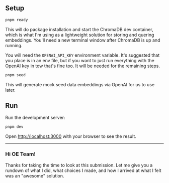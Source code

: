 ## Setup

```bash
pnpm ready
```

This will do package installation and start the ChromaDB dev container, which is what I'm using as a lightweight solution for storing and quering embeddings. You'll need a new terminal window after ChromaDB is up and running.

You will need the `OPENAI_API_KEY` environment variable. It's suggested that you place is in an env file, but if you want to just run everything with the OpenAI key in tow that's fine too. It will be needed for the remaining steps.

```bash
pnpm seed
```

This will generate mock seed data embeddings via OpenAI for us to use later.

## Run

Run the development server:

```bash
pnpm dev
```

Open [http://localhost:3000](http://localhost:3000) with your browser to see the result.

---

### Hi OE Team!

Thanks for taking the time to look at this submission. Let me give you a rundown of what I did, what choices I made, and how I arrived at what I felt was an "awesome" solution.
